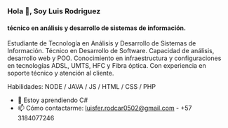 ### Hola 👋, Soy Luis Rodriguez
#### técnico en análisis y desarrollo de sistemas de información.
Estudiante de Tecnología en Análisis y Desarrollo de Sistemas de Información. Técnico en Desarrollo de Software. Capacidad de análisis, desarrollo web y POO. Conocimiento en infraestructura y configuraciones en tecnologías ADSL, UMTS, HFC y Fibra óptica. Con experiencia en soporte técnico y atención al cliente.

Habilidades: NODE / JAVA / JS / HTML / CSS / PHP

- 🌱 Estoy aprendiendo C# 
- 📫 Cómo contactarme: luisfer.rodcar0502@gmail.com - +57 3184077246 




